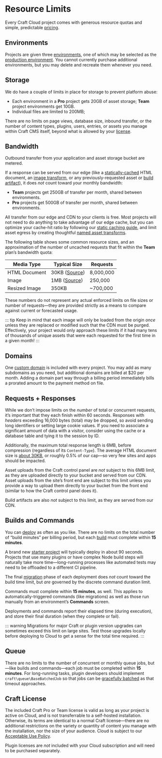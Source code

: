 # Resource Limits

Every Craft Cloud project comes with generous resource quotas and simple, predictable [pricing](/cloud#pricing).

## Environments

Projects are given three [environments](environments.md), one of which may be selected as the [production environment](environments.md#production-environment). You cannot currently purchase additional environments, but you may delete and recreate them whenever you need.

## Storage

We do have a couple of limits in place for storage to prevent platform abuse:

- Each environment in a **Pro** project gets 20GB of asset storage; **Team** project environments get 10GB.
- Individual files are limited to 200MB;

There are no limits on page views, database size, inbound transfer, or the number of content types, plugins, users, entries, or assets you manage within Craft CMS itself, beyond what is allowed by your [license](#craft-license).

## Bandwidth

Outbound transfer from your application and asset storage bucket are metered.

If a response can be served from our edge (like a [statically-cached](caching.md) HTML document, an [image transform](https://craftcms.comassets.md#transforms), or any previously-requested asset or [build artifact](builds.md)), it does _not_ count toward your monthly bandwidth:

- **Team** projects get 250GB of transfer per month, shared between environments.
- **Pro** projects get 500GB of transfer per month, shared between environments.

All transfer from our edge and CDN to your clients is free. Most projects will not need to do anything to take advantage of our edge cache, but you can optimize your cache-hit ratio by following our [static caching guide](caching.md), and limit asset egress by creating thoughtful [named asset transforms](/5.x/development/image-transforms.html).

The following table shows some common resource sizes, and an approximation of the number of uncached requests that fit within the **Team** plan’s bandwidth quota:

Media Type | Typical Size | Requests
--- | --- | ---
HTML Document | 30KB ([Source](https://almanac.httparchive.org/en/2022/markup#document-size)) | 8,000,000
Image | 1MB ([Source](https://almanac.httparchive.org/en/2022/media#bytesizes)) | 250,000
Resized Image | 350KB | ~700,000

These numbers do not represent any actual enforced limits on file sizes or number of requests—they are provided strictly as a means to compare against current or forecasted usage.

::: tip
Keep in mind that each image will only be loaded from the origin _once_ unless they are replaced or modified such that the CDN must be purged. Effectively, your project would only approach these limits if it had many tens of thousands of unique assets that were each requested for the first time in a given month!
:::

## Domains

One [custom domain](domains.md) is included with every project. You may add as many subdomains as you need, but additional domains are billed at $20 per month. Adding a domain part way through a billing period immediately bills a prorated amount to the payment method on file.

## Requests + Responses

While we don’t impose limits on the *number* of total or concurrent requests, it’s important that they each finish within 60 seconds. Responses with _headers_ exceeding 16,000 bytes (total) may be dropped, so avoid sending long identifiers or setting large cookie values. If you need to associate a significant amount of data with a visitor, consider using the cache or a database table and tying it to the session by ID.

Additionally, the maximum total response length is 6MB, before compression (regardless of its `Content-Type`). The average HTML document size is [about 30KB](https://almanac.httparchive.org/en/2022/markup#document-size), or roughly 0.5% of our cap—so very few sites and apps should be impacted.

Asset uploads from the Craft control panel are _not_ subject to this 6MB limit, as they are uploaded directly to your bucket and served from our CDN. Asset uploads from the site’s front end are subject to this limit unless you provide a way to upload them directly to your bucket from the front end (similar to how the Craft control panel does it).

Build artifacts are also _not_ subject to this limit, as they are served from our CDN.

## Builds and Commands

You can [deploy](deployment.md) as often as you like. There are no limits on the total number of “build minutes” per billing period, but each [build](builds.md) must complete within **15 minutes**.

A brand new [starter project](kb:using-the-starter-project) will typically deploy in about 90 seconds. Projects that use many plugins or have complex Node build steps will naturally take more time—long-running processes like automated tests may need to be offloaded to a different CI pipeline.

The final [migration](/5.x/deploy.html#migrate) phase of each deployment does *not* count toward the build time limit, but _are_ governed by the discrete command duration limit.

Commands must complete within **15 minutes**, as well. This applies to automatically-triggered commands (like migrations) as well as those run manually from an environment’s **Commands** screen.

Deployments and commands report their elapsed time (during execution), and store their final duration (when they complete or fail).

::: warning
Migrations for major Craft or plugin version upgrades can sometimes exceed this limit on large sites. Test those upgrades locally before deploying to Cloud to get a sense for the total time required.
:::

## Queue

There are no limits to the number of concurrent or monthly queue jobs, but—like builds and commands—each job must be completed within **15 minutes**. For long-running tasks, plugin developers should implement `craft\queue\BaseBatchedJob` so that jobs can be [gracefully batched](/5.x/extend/queue-jobs.html#batched-jobs) as that timeout approaches.

## Craft License

The included Craft Pro or Team license is valid as long as your project is active on Cloud, and is not transferrable to a self-hosted installation. Otherwise, its terms are identical to a normal Craft license—there are no additional restrictions on the variety or quantity of content you manage with the installation, nor the size of your audience. Cloud is subject to our [Acceptable Use Policy](/acceptable-use-policy).

Plugin licenses are *not* included with your Cloud subscription and will need to be purchased separately.
